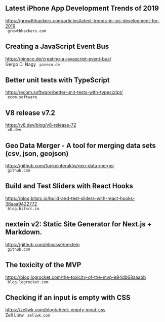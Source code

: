 ## Latest iPhone App Development Trends of 2019  
https://growthhackers.com/articles/latest-trends-in-ios-development-for-2019  
 ` growthhackers.com`
  

## Creating a JavaScript Event Bus  
https://pineco.de/creating-a-javascript-event-bus/  
Gergo D. Nagy ` pineco.de`
  

## Better unit tests with TypeScript  
https://ecom.software/better-unit-tests-with-typescript/  
 ` ecom.software`
  

## V8 release v7.2  
https://v8.dev/blog/v8-release-72  
 ` v8.dev`
  

## Geo Data Merger - A tool for merging data sets (csv, json, geojson)  
https://github.com/funkeinteraktiv/geo-data-merger  
 ` github.com`
  

## Build and Test Sliders with React Hooks  
https://blog.bitsrc.io/build-and-test-sliders-with-react-hooks-38aaa9422772  
 ` blog.bitsrc.io`
  

## nextein v2: Static Site Generator for Next.js + Markdown.  
https://github.com/elmasse/nextein  
 ` github.com`
  

## The toxicity of the MVP  
https://blog.logrocket.com/the-toxicity-of-the-mvp-e94db68aaabb  
 ` blog.logrocket.com`
  

## Checking if an input is empty with CSS  
https://zellwk.com/blog/check-empty-input-css  
Zell Liew ` zellwk.com`
  

